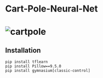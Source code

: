 # Cart-Pole-Neural-Net

# ![cartpole](https://gymnasium.farama.org/_images/cart_pole.gif)

## Installation

```
pip install tflearn
pip install Pillow==9.5.0
pip install gymnasium[classic-control]
```
